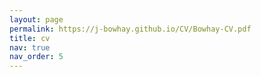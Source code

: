 ```yaml
---
layout: page
permalink: https://j-bowhay.github.io/CV/Bowhay-CV.pdf
title: cv
nav: true
nav_order: 5
---
```

